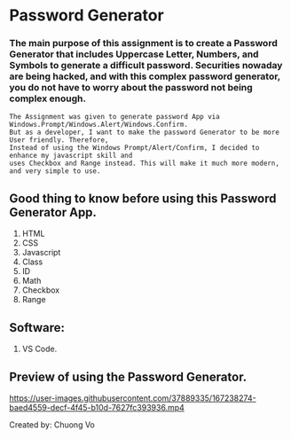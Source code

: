 # Password Generator

### The main purpose of this assignment is to create a Password Generator that includes Uppercase Letter, Numbers, and Symbols to generate a difficult password. Securities nowaday are being hacked, and with this complex password generator, you do not have to worry about the password not being complex enough.

~~~ 
The Assignment was given to generate password App via Windows.Prompt/Windows.Alert/Windows.Confirm. 
But as a developer, I want to make the password Generator to be more User friendly. Therefore, 
Instead of using the Windows Prompt/Alert/Confirm, I decided to enhance my javascript skill and 
uses Checkbox and Range instead. This will make it much more modern, and very simple to use.
~~~

## Good thing to know before using this Password Generator App.
1. HTML
2. CSS
3. Javascript
4. Class
5. ID
6. Math
7. Checkbox
8. Range

## Software:
1. VS Code.

## Preview of using the Password Generator.

https://user-images.githubusercontent.com/37889335/167238274-baed4559-decf-4f45-b10d-7627fc393936.mp4

Created by: Chuong Vo
